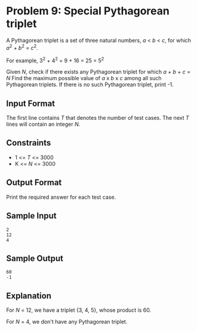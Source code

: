 # Problem 9: Special Pythagorean triplet

A Pythagorean triplet is a set of three natural numbers, _a_ < _b_ < _c_, for which _a_<sup>2</sup> + _b_<sup>2</sup> = _c_<sup>2</sup>.

For example, 3<sup>2</sup> + 4<sup>2</sup> = 9 + 16 = 25 = 5<sup>2</sup>

Given _N_, check if there exists any Pythagorean triplet for which _a_ + _b_ + _c_ = _N_
Find the maximum possible value of _a_ x _b_ x _c_ among all such Pythagorean triplets. If there is no such Pythagorean triplet, print -1.

## Input Format

The first line contains _T_ that denotes the number of test cases.
The next _T_ lines will contain an integer _N_.


## Constraints

* 1 <= _T_ <= 3000
* K <= _N_ <= 3000

## Output Format

Print the required answer for each test case.

## Sample Input

    2
    12
    4

## Sample Output

    60
    -1

## Explanation

For _N_ = 12, we have a triplet {3, 4, 5}, whose product is 60.

For _N_ = 4, we don't have any Pythagorean triplet.
